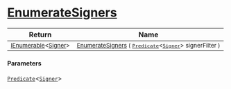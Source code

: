 # [EnumerateSigners](./SigComp11DutchLoader-100663950.md)



| Return | Name | 
| --- | --- | 
| <sub>[IEnumerable](https://docs.microsoft.com/en-us/dotnet/api/System.Collections.Generic.IEnumerable-1)\<[Signer](./../../Signer.md)></sub>| <sub>[EnumerateSigners](./SigComp11DutchLoader-100663950.md) ( [`Predicate`](https://docs.microsoft.com/en-us/dotnet/api/System.Predicate-1)\<[`Signer`](./../../Signer.md)> signerFilter )</sub>| <br>


#### Parameters
[`Predicate`](https://docs.microsoft.com/en-us/dotnet/api/System.Predicate-1)\<[`Signer`](./../../Signer.md)>